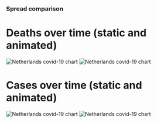 ### Spread comparison 
# Deaths over time (static and animated)
![Netherlands covid-19 chart](https://raw.githubusercontent.com/madlag/coronavirus_study/master/notebooks/graphs/2020-03-20/countries/Netherlands/2020-03-20_Netherlands_deaths.png "Netherlands covid-19 chart")
![Netherlands covid-19 chart](https://raw.githubusercontent.com/madlag/coronavirus_study/master/notebooks/graphs/2020-03-20/countries/Netherlands/2020-03-20_Netherlands_deaths.gif "Netherlands covid-19 chart")

# Cases over time (static and animated)
![Netherlands covid-19 chart](https://raw.githubusercontent.com/madlag/coronavirus_study/master/notebooks/graphs/2020-03-20/countries/Netherlands/2020-03-20_Netherlands_cases.png "Netherlands covid-19 chart")
![Netherlands covid-19 chart](https://raw.githubusercontent.com/madlag/coronavirus_study/master/notebooks/graphs/2020-03-20/countries/Netherlands/2020-03-20_Netherlands_cases.gif "Netherlands covid-19 chart")
